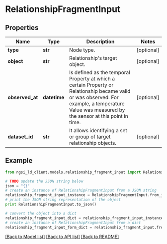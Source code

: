 # RelationshipFragmentInput


## Properties
Name | Type | Description | Notes
------------ | ------------- | ------------- | -------------
**type** | **str** | Node type.  | [optional] 
**object** | **str** | Relationship&#39;s target object.  | [optional] 
**observed_at** | **datetime** | Is defined as the temporal Property at which a certain Property or Relationship became valid or was observed. For example, a temperature Value was measured by the sensor at this point in time.  | [optional] 
**dataset_id** | **str** | It allows identifying a set or group of target relationship objects.  | [optional] 

## Example

```python
from ngsi_ld_client.models.relationship_fragment_input import RelationshipFragmentInput

# TODO update the JSON string below
json = "{}"
# create an instance of RelationshipFragmentInput from a JSON string
relationship_fragment_input_instance = RelationshipFragmentInput.from_json(json)
# print the JSON string representation of the object
print RelationshipFragmentInput.to_json()

# convert the object into a dict
relationship_fragment_input_dict = relationship_fragment_input_instance.to_dict()
# create an instance of RelationshipFragmentInput from a dict
relationship_fragment_input_form_dict = relationship_fragment_input.from_dict(relationship_fragment_input_dict)
```
[[Back to Model list]](../README.md#documentation-for-models) [[Back to API list]](../README.md#documentation-for-api-endpoints) [[Back to README]](../README.md)


